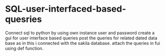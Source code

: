 # SQL-user-interfaced-based-quesries
Connect sql to python by using own instance user and password 
create a gui for user interface based queries
post the queries for related dated data base as in this i connected with the sakila database.
attach the queries in fui using def function.
